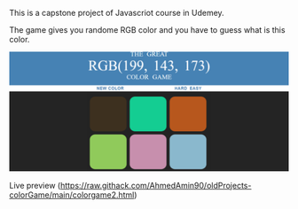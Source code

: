 This is a capstone project of Javascriot course in Udemey.

The game gives you randome RGB color and you have to guess what is this color.

![screenhsot](./Color-Game-app.png)

Live preview (https://raw.githack.com/AhmedAmin90/oldProjects-colorGame/main/colorgame2.html)
